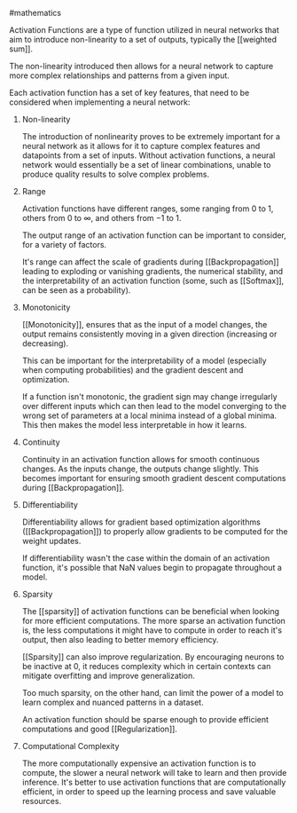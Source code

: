 #mathematics 

Activation Functions are a type of function utilized in neural networks that aim to introduce non-linearity to a set of outputs, typically the [[weighted sum]]. 

The non-linearity introduced then allows for a neural network to capture more complex relationships and patterns from a given input.

Each activation function has a set of key features, that need to be considered when implementing a neural network:

1. Non-linearity

	The introduction of nonlinearity proves to be extremely important for a neural network as it allows for it to capture complex features and datapoints from a set of inputs. Without activation functions, a neural network would essentially be a set of linear combinations, unable to produce quality results to solve complex problems.

2. Range

	Activation functions have different ranges, some ranging from $0$ to $1$, others from $0$ to $\infty$, and others from $-1$ to $1$. 
	
	The output range of an activation function can be important to consider, for a variety of factors. 
	
	It's range can affect the scale of gradients during [[Backpropagation]] leading to exploding or vanishing gradients, the numerical stability, and the interpretability of an activation function (some, such as [[Softmax]], can be seen as a probability).

3. Monotonicity

	[[Monotonicity]], ensures that as the input of a model changes, the output remains consistently moving in a given direction (increasing or decreasing). 
	
	This can be important for the interpretability of a model (especially when computing probabilities) and the gradient descent and optimization.

	If a function isn't monotonic, the gradient sign may change irregularly over different inputs which can then lead to the model converging to the wrong set of parameters at a local minima instead of a global minima. This then makes the model less interpretable in how it learns.

4. Continuity

	Continuity in an activation function allows for smooth continuous changes. As the inputs change, the outputs change slightly. This becomes important for ensuring smooth gradient descent computations during [[Backpropagation]].

5. Differentiability

	Differentiability allows for gradient based optimization algorithms ([[Backpropagation]]) to properly allow gradients to be computed for the weight updates. 

	If differentiability wasn't the case within the domain of an activation function, it's possible that NaN values begin to propagate throughout a model.

6. Sparsity

	The [[sparsity]] of activation functions can be beneficial when looking for more efficient computations. The more sparse an activation function is, the less computations it might have to compute in order to reach it's output, then also leading to better memory efficiency.

	[[Sparsity]] can also improve regularization. By encouraging neurons to be inactive at $0$, it reduces complexity which in certain contexts can mitigate overfitting and improve generalization.

	Too much sparsity, on the other hand, can limit the power of a model to learn complex and nuanced patterns in a dataset. 

	An activation function should be sparse enough to provide efficient computations and good [[Regularization]].


7. Computational Complexity

	The more computationally expensive an activation function is to compute, the slower a neural network will take to learn and then provide inference. It's better to use activation functions that are computationally efficient, in order to speed up the learning process and save valuable resources.
